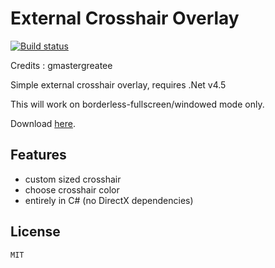 # External Crosshair Overlay

[![Build status](https://ci.appveyor.com/api/projects/status/3d1t03v8dpuncpi0?svg=true)](https://ci.appveyor.com/project/gmastergreatee/externalcrosshairoverlay)

Credits : gmastergreatee

Simple external crosshair overlay, requires .Net v4.5

This will work on borderless-fullscreen/windowed mode only.

Download [here](https://ci.appveyor.com/project/gmastergreatee/externalcrosshairoverlay/build/artifacts).

## Features

- custom sized crosshair
- choose crosshair color
- entirely in C# (no DirectX dependencies)

## License
    MIT